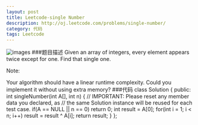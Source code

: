```yaml
---
layout: post
title: Leetcode-single Number
description: http://oj.leetcode.com/problems/single-number/
category: 代码
tags: Leetcode
---
```


![images](http://media-cache-cd0.pinimg.com/236x/b7/51/83/b75183a3a38f46f832d66a1a8a08cb89.jpg)
###题目描述
Given an array of integers, every element appears twice except for one. Find that single one.

Note:

Your algorithm should have a linear runtime complexity. Could you implement it without using extra memory?
###代码
		class Solution {
				public:
				    int singleNumber(int A[], int n) {
					// IMPORTANT: Please reset any member data you declared, as
					// the same Solution instance will be reused for each test case.
					if(A == NULL || n == 0)
					    return 0;
					int result = A[0];
					for(int i = 1; i < n; i++)
					    result = result ^ A[i];
					return result;
				    }
				};
